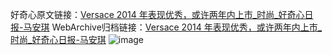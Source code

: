好奇心原文链接：[Versace 2014 年表现优秀，或许两年内上市_时尚_好奇心日报-马安琪](https://www.qdaily.com/articles/7850.html)
WebArchive归档链接：[Versace 2014 年表现优秀，或许两年内上市_时尚_好奇心日报-马安琪](http://web.archive.org/web/20190623173029/https://www.qdaily.com/articles/7850.html)
![image](http://ww3.sinaimg.cn/large/007d5XDply1g3wk0uud6gj30u02vix2h)